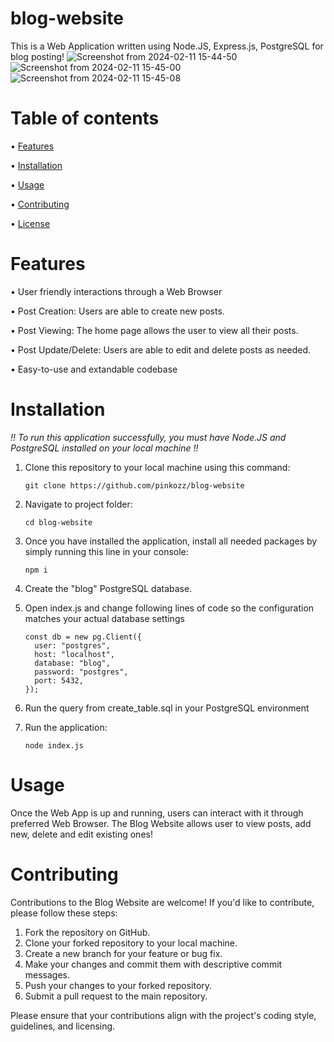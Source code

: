 # blog-website
This is a Web Application written using Node.JS, Express.js, PostgreSQL for blog posting!
![Screenshot from 2024-02-11 15-44-50](https://github.com/pinkozz/blog-website/assets/136079534/0f0877a5-4434-48df-97b5-47a6418ae372)
![Screenshot from 2024-02-11 15-45-00](https://github.com/pinkozz/blog-website/assets/136079534/e8a22923-2fb8-4430-b6b6-6e0cfee6c47e)
![Screenshot from 2024-02-11 15-45-08](https://github.com/pinkozz/blog-website/assets/136079534/bb553e0e-9c87-4c75-a14d-9a9ec30274c4)

# Table of contents
• [Features](https://github.com/pinkozz/blog-website#features)

• [Installation](https://github.com/pinkozz/blog-website#installation)

• [Usage](https://github.com/pinkozz/blog-website#usage)

• [Contributing](https://github.com/pinkozz/blog-website#contributing)

• [License](https://github.com/pinkozz/blog-website#license)

# Features
• User friendly interactions through a Web Browser

• Post Creation: Users are able to create new posts.

• Post Viewing: The home page allows the user to view all their posts.

• Post Update/Delete: Users are able to edit and delete posts as needed.

• Easy-to-use and extandable codebase

# Installation
*!! To run this application successfully, you must have Node.JS and PostgreSQL installed on your local machine !!*

1. Clone this repository to your local machine using this command:
   
   ```shell
   git clone https://github.com/pinkozz/blog-website
   ```
2. Navigate to project folder:
   
   ```shell
   cd blog-website
   ```
3. Once you have installed the application, install all needed packages by simply running this line in your console:
   
   ```shell
   npm i
   ```

4. Create the "blog" PostgreSQL database.

5. Open index.js and change following lines of code so the configuration matches your actual database settings
   ```code
   const db = new pg.Client({
     user: "postgres",
     host: "localhost",
     database: "blog",
     password: "postgres",
     port: 5432,
   });
   ```
6. Run the query from create_table.sql in your PostgreSQL environment

7. Run the application:

   ```shell
   node index.js
   ```

# Usage
Once the Web App is up and running, users can interact with it through preferred Web Browser. The Blog Website allows user to view posts, add new, delete and edit existing ones! 

# Contributing
Contributions to the Blog Website are welcome! If you'd like to contribute, please follow these steps:

1. Fork the repository on GitHub.
2. Clone your forked repository to your local machine.
3. Create a new branch for your feature or bug fix.
4. Make your changes and commit them with descriptive commit messages.
5. Push your changes to your forked repository.
6. Submit a pull request to the main repository.

Please ensure that your contributions align with the project's coding style, guidelines, and licensing.
